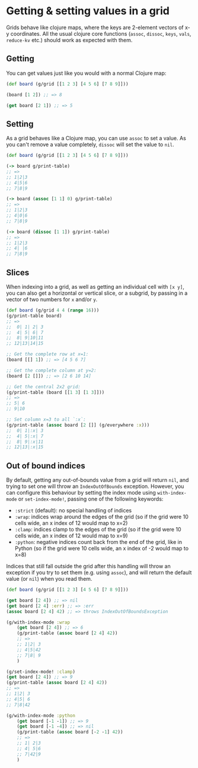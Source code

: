 # Getting & setting values in a grid

Grids behave like clojure maps, where the keys are 2-element vectors of x-y coordinates.
All the usual clojure core functions (`assoc`, `dissoc`, `keys`, `vals`, `reduce-kv` etc.)
should work as expected with them.

## Getting

You can get values just like you would with a normal Clojure map:

```clojure
(def board (g/grid [[1 2 3] [4 5 6] [7 8 9]]))

(board [1 2]) ;; => 8

(get board [2 1]) ;; => 5
```

## Setting

As a grid behaves like a Clojure map, you can use `assoc` to set a value.
As you can't remove a value completely, `dissoc` will set the value to `nil`.

```clojure
(def board (g/grid [[1 2 3] [4 5 6] [7 8 9]]))

(-> board g/print-table)
;; =>
;; 1|2|3
;; 4|5|6
;; 7|8|9

(-> board (assoc [1 1] 0) g/print-table)
;; =>
;; 1|2|3
;; 4|0|6
;; 7|8|9

(-> board (dissoc [1 1]) g/print-table)
;; =>
;; 1|2|3
;; 4| |6
;; 7|8|9
```

## Slices

When indexing into a grid, as well as getting an individual cell with `[x y]`,
you can also get a horizontal or vertical slice, or a subgrid,
by passing in a vector of two numbers for `x` and/or `y`.

```clojure
(def board (g/grid 4 4 (range 16)))
(g/print-table board)
;; =>
;;  0| 1| 2| 3
;;  4| 5| 6| 7
;;  8| 9|10|11
;; 12|13|14|15

;; Get the complete row at x=1:
(board [[] 1]) ;; => [4 5 6 7]

;; Get the complete column at y=2:
(board [2 []]) ;; => [2 6 10 14]

;; Get the central 2x2 grid:
(g/print-table (board [[1 3] [1 3]]))
;; =>
;; 5| 6
;; 9|10

;; Set column x=3 to all `:x`:
(g/print-table (assoc board [2 []] (g/everywhere :x)))
;;  0| 1|:x| 3
;;  4| 5|:x| 7
;;  8| 9|:x|11
;; 12|13|:x|15
```

## Out of bound indices

By default, getting any out-of-bounds value from a grid will return `nil`,
and trying to set one will throw an `IndexOutOfBounds` exception.
However, you can configure this behaviour by setting the index mode
using `with-index-mode` or `set-index-mode!`, passing one of the following keywords:
- `:strict` (default): no special handling of indices
- `:wrap`: indices wrap around the edges of the grid
(so if the grid were 10 cells wide, an x index of 12 would map to x=2)
- `:clamp`: indices clamp to the edges of the grid
(so if the grid were 10 cells wide, an x index of 12 would map to x=9)
- `:python`: negative indices count back from the end of the grid, like in Python
(so if the grid were 10 cells wide, an x index of -2 would map to x=8)

Indices that still fall outside the grid after this handling will
throw an exception if you try to set them (e.g. using `assoc`),
and will return the default value (or `nil`) when you read them.

```clojure
(def board (g/grid [[1 2 3] [4 5 6] [7 8 9]]))

(get board [2 4]) ;; => nil
(get board [2 4] :err) ;; => :err
(assoc board [2 4] 42) ;; => throws IndexOutOfBoundsException

(g/with-index-mode :wrap
    (get board [2 4]) ;; => 6
    (g/print-table (assoc board [2 4] 42))
    ;; =>
    ;; 1|2| 3
    ;; 4|5|42
    ;; 7|8| 9
    )

(g/set-index-mode! :clamp)
(get board [2 4]) ;; => 9
(g/print-table (assoc board [2 4] 42))
;; =>
;; 1|2| 3
;; 4|5| 6
;; 7|8|42

(g/with-index-mode :python
    (get board [-1 -1]) ;; => 9
    (get board [-1 -4]) ;; => nil
    (g/print-table (assoc board [-2 -1] 42))
    ;; =>
    ;; 1| 2|3
    ;; 4| 5|6
    ;; 7|42|9
    )
```
